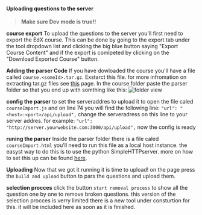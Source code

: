 #### <i class="icon-upload"></i> Uploading questions to the server
> **Make sure Dev mode is true!!**

**course export**
To upload the questions to the server you'll first need to export the EdX course.
This can be done by going to the export tab under the tool dropdown list and clicking the big blue button saying "Export Course Content" and if the export is comlpeted by clicking on the "Download Exported Course" button.

**Adding the parser Code**
If you have dowloaded the course you'll have a file called `course.<someId>.tar.gz`.
Exstarct this file. for more infromation on extracting tar.gz files see [this](https://opensource.com/article/17/7/how-unzip-targz-file) page.
In the course folder paste the parser folder so that you end up with somthing like this:
![folder view](http://casparkrijgsman.com/img/RPcourseParserExample0.png)

**config the parser**
to set the serveraddres to upload it to open the file caled `courseImport.js` and on line 74 you will find the following line:
`"url": "<host>:<port>/api/upload",` change the serveradress on this line to your server addres.
for example:
`"url": "http://server.yourwebsite.com:3000/api/upload",`
now the config is ready

**runing the parser**
Inside the parser folder there is a file caled `courseImport.html` you'll need to run this file as a local host instance.
the easyst way to do this is to use the python SimpleHTTPserver. more on how to set this up can be found [here](http://www.pythonforbeginners.com/modules-in-python/how-to-use-simplehttpserver/).

**Uploading**
Now that we got it running it is time to upload!
on the page press the `build and upload` button to pars the questions and upload them.

**selection procces**
click the button `start removal process` to show all the question one by one to remove broken questions.
this version of the selection procces is verry limited there is a new tool under consturtion for this.
it will be included here as soon as it is finished.